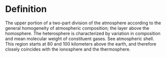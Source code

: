# Definition

The upper portion of a two-part division of the atmosphere according to
the general homogeneity of atmospheric composition; the layer above the
homosphere. The heterosphere is characterized by variation in
composition and mean molecular weight of constituent gases. See
atmospheric shell. This region starts at 80 and 100 kilometers above the
earth, and therefore closely coincides with the ionosphere and the
thermosphere.
